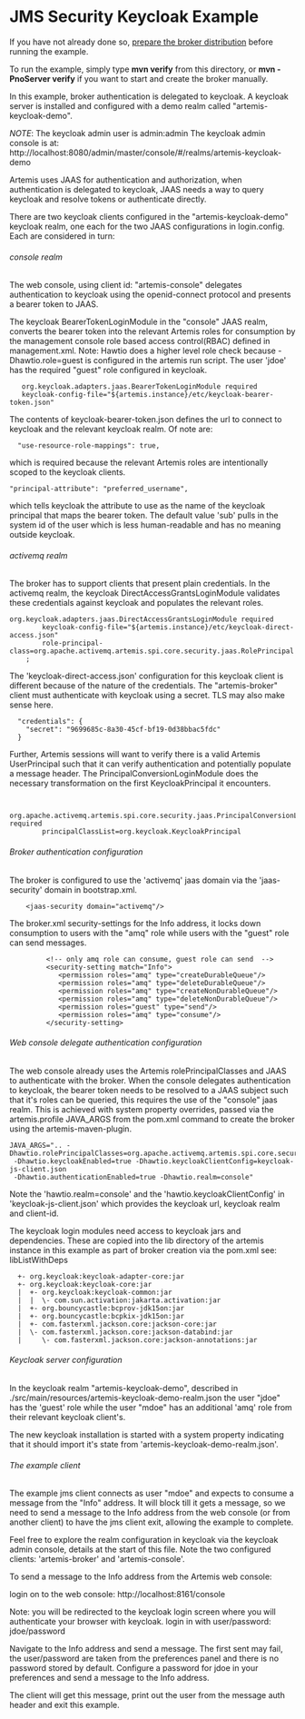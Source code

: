 # JMS Security Keycloak Example

If you have not already done so, [prepare the broker distribution](../../../../README.md#getting-started) before running the example.

To run the example, simply type **mvn verify** from this directory, or **mvn -PnoServer verify** if you want to start and create the broker manually.

In this example, broker authentication is delegated to keycloak. A keycloak server is installed and configured with
a demo realm called "artemis-keycloak-demo".

_NOTE_: The keycloak admin user is admin:admin
The keycloak admin console is at: http://localhost:8080/admin/master/console/#/realms/artemis-keycloak-demo

Artemis uses JAAS for authentication and authorization, when authentication is delegated to keycloak, JAAS needs a
way to query keycloak and resolve tokens or authenticate directly.

There are two keycloak clients configured in the "artemis-keycloak-demo" keycloak realm, one each for the two JAAS
configurations in login.config. Each are considered in turn:

###### console realm

The web console, using client id: "artemis-console" delegates authentication to keycloak using the openid-connect
protocol and presents a bearer token to JAAS.

The keycloak BearerTokenLoginModule in the "console" JAAS realm, converts the bearer token into the relevant Artemis
roles for consumption by the management console role based access control(RBAC) defined in management.xml. 
Note: Hawtio does a higher level role check because -Dhawtio.role=guest is configured in the artemis run script.
The user 'jdoe' has the required "guest" role configured in keycloak.

````
   org.keycloak.adapters.jaas.BearerTokenLoginModule required
   keycloak-config-file="${artemis.instance}/etc/keycloak-bearer-token.json"
````
The contents of keycloak-bearer-token.json defines the url to connect to keycloak and the relevant keycloak realm.
Of note are:
````
  "use-resource-role-mappings": true,
````
which is required because the relevant Artemis roles are intentionally scoped to the keycloak clients.

````
"principal-attribute": "preferred_username",
````
which tells keycloak the attribute to use as the name of the keycloak principal that maps the bearer token. The default
value 'sub' pulls in the system id of the user which is less human-readable and has no meaning outside keycloak.


###### activemq realm

The broker has to support clients that present plain credentials. In the activemq realm, the keycloak 
DirectAccessGrantsLoginModule validates these credentials against keycloak and populates the relevant roles. 

````
org.keycloak.adapters.jaas.DirectAccessGrantsLoginModule required
        keycloak-config-file="${artemis.instance}/etc/keycloak-direct-access.json"
        role-principal-class=org.apache.activemq.artemis.spi.core.security.jaas.RolePrincipal
    ;
````
The 'keycloak-direct-access.json' configuration for this keycloak client is different because of the nature of
the credentials. The "artemis-broker" client must authenticate with keycloak using a secret. TLS may also make
sense here.
````
  "credentials": {
    "secret": "9699685c-8a30-45cf-bf19-0d38bbac5fdc"
  }
````

Further, Artemis sessions will want to verify there is a valid Artemis UserPrincipal such that it can verify
authentication and potentially populate a message header.
The PrincipalConversionLoginModule does the necessary transformation on the first KeycloakPrincipal it encounters.
````

    org.apache.activemq.artemis.spi.core.security.jaas.PrincipalConversionLoginModule required
        principalClassList=org.keycloak.KeycloakPrincipal
````

###### Broker authentication configuration

The broker is configured to use the 'activemq' jaas domain via the 'jaas-security' domain in 
bootstrap.xml.

````
    <jaas-security domain="activemq"/>
````

The broker.xml security-settings for the Info address, it locks down consumption to users with the "amq" role while
users with the "guest" role can send messages.

````
         <!-- only amq role can consume, guest role can send  -->
         <security-setting match="Info">
            <permission roles="amq" type="createDurableQueue"/>
            <permission roles="amq" type="deleteDurableQueue"/>
            <permission roles="amq" type="createNonDurableQueue"/>
            <permission roles="amq" type="deleteNonDurableQueue"/>
            <permission roles="guest" type="send"/>
            <permission roles="amq" type="consume"/>
         </security-setting>
````


###### Web console delegate authentication configuration

The web console already uses the Artemis rolePrincipalClasses and JAAS to authenticate with the broker. When the console
delegates authentication to keycloak, the bearer token needs to be resolved to a JAAS subject such that it's roles can
be queried, this requires the use of the "console" jaas realm. 
This is achieved with system property overrides, passed via the artemis.profile JAVA_ARGS from the pom.xml 
command to create the broker using the artemis-maven-plugin.

    JAVA_ARGS=".. -Dhawtio.rolePrincipalClasses=org.apache.activemq.artemis.spi.core.security.jaas.RolePrincipal 
     -Dhawtio.keycloakEnabled=true -Dhawtio.keycloakClientConfig=keycloak-js-client.json 
     -Dhawtio.authenticationEnabled=true -Dhawtio.realm=console"

Note the 'hawtio.realm=console' and the 'hawtio.keycloakClientConfig' in 'keycloak-js-client.json' which provides the keycloak
url, keycloak realm and client-id.

The keycloak login modules need access to keycloak jars and dependencies. These are copied into the lib directory of
the artemis instance in this example as part of broker creation via the pom.xml see: libListWithDeps
````
  +- org.keycloak:keycloak-adapter-core:jar
  +- org.keycloak:keycloak-core:jar
  |  +- org.keycloak:keycloak-common:jar
  |  |  \- com.sun.activation:jakarta.activation:jar
  |  +- org.bouncycastle:bcprov-jdk15on:jar
  |  +- org.bouncycastle:bcpkix-jdk15on:jar
  |  +- com.fasterxml.jackson.core:jackson-core:jar
  |  \- com.fasterxml.jackson.core:jackson-databind:jar
  |     \- com.fasterxml.jackson.core:jackson-annotations:jar
````

###### Keycloak server configuration

In the keycloak realm "artemis-keycloak-demo", described in ./src/main/resources/artemis-keycloak-demo-realm.json
the user "jdoe" has the 'guest' role while the user "mdoe" has an additional 'amq' role from their relevant keycloak
client's.

The new keycloak installation is started with a system property indicating that it should import it's state from 
'artemis-keycloak-demo-realm.json'.


###### The example client

The example jms client connects as user "mdoe" and expects to consume a message from the "Info" address.
It will block till it gets a message, so we need to send a message to the Info address from the web console
(or from another client) to have the jms client exit, allowing the example to complete.

Feel free to explore the realm configuration in keycloak via the keycloak admin console, details at the start
of this file. Note the two configured clients: 'artemis-broker' and 'artemis-console'.

To send a message to the Info address from the Artemis web console:

 login on to the web console:
    http://localhost:8161/console

Note: you will be redirected to the keycloak login screen where you will authenticate your browser with keycloak.
 login in with user/password: jdoe/password

Navigate to the Info address and send a message. The first sent may fail, the user/password are taken from the
preferences panel and there is no password stored by default. Configure a password for jdoe in your preferences
and send a message to the Info address.

The client will get this message, print out the user from the message auth header and exit this example.